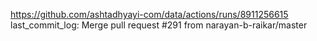 https://github.com/ashtadhyayi-com/data/actions/runs/8911256615
last_commit_log: Merge pull request #291 from narayan-b-raikar/master